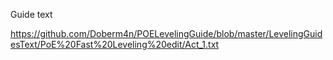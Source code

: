 Guide text

https://github.com/Doberm4n/POELevelingGuide/blob/master/LevelingGuidesText/PoE%20Fast%20Leveling%20edit/Act_1.txt

